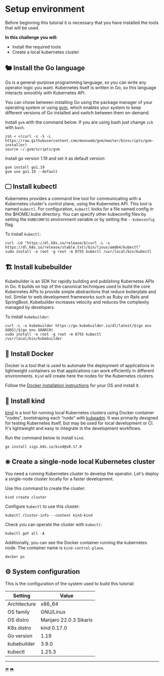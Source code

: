 # Setup environment

Before beginning this tutorial it is necessary that you have installed the tools that will be used.

**In this challenge you will:**
* Install the required tools
* Create a local kubernetes cluster

## 🐿️ Install the Go language

Go is a general-purpose programming language, so you can write any operator logic you want. Kubernetes itself is written in Go, so this language interacts smoothly with Kubernetes API.

You can chose between installing Go using the package manager of your operating system or using [gvm](https://github.com/moovweb/gvm), which enables your system to keep different versions of Go installed and switch between them on-demand.

Install `gvm` with the command below. If you are using bash just change `zsh` with `bash`.

```
zsh < <(curl -s -S -L https://raw.githubusercontent.com/moovweb/gvm/master/binscripts/gvm-installer)
source ~/.gvm/scripts/gvm
```

Install go version 1.19 and set it as default version:

```shell
gvm install go1.19
gvm use go1.19 --default
```

## 🖵 Install kubectl

Kubernetes provides a command line tool for communicating with a Kubernetes cluster's control plane, using the Kubernetes API. This tool is named `kubectl`. For configuration, `kubectl` looks for a file named config in the $HOME/.kube directory. You can specify other kubeconfig files by setting the `KUBECONFIG` environment variable or by setting the `--kubeconfig` flag.

To install `kubectl`:

```
curl -LO "https://dl.k8s.io/release/$(curl -L -s https://dl.k8s.io/release/stable.txt)/bin/linux/amd64/kubectl"
sudo install -o root -g root -m 0755 kubectl /usr/local/bin/kubectl
```

## 🏗️ Install kubebuilder

Kubebuilder is an SDK for rapidly building and publishing Kubernetes APIs in Go. It builds on top of the canonical techniques used to build the core Kubernetes APIs to provide simple abstractions that reduce boilerplate and toil. Similar to web development frameworks such as Ruby on Rails and SpringBoot, Kubebuilder increases velocity and reduces the complexity managed by developers.

To install `kubebuilder`:

```
curl -L -o kubebuilder https://go.kubebuilder.io/dl/latest/$(go env GOOS)/$(go env GOARCH)
sudo install -o root -g root -m 0755 kubectl /usr/local/bin/kubebuilder
```

## 🐋 Install Docker

Docker is a tool that is used to automate the deployment of applications in lightweight containers so that applications can work efficiently in different environments. `Kind` will create here the nodes for the Kubernetes clusters.

Follow the [Docker installation instructions](https://docs.docker.com/engine/install/) for your OS and install it.

## 🍾 Install kind

[kind](https://kind.sigs.k8s.io/) is a tool for running local Kubernetes clusters using Docker container "nodes", bootstraping each “node” with [kubeadm](https://kubernetes.io/docs/reference/setup-tools/kubeadm/). It was primarily designed for testing Kubernetes itself, but may be used for local development or CI. It's lightweight and easy to integrate in the development workflows.

Run the command below to install `kind`.

```
go install sigs.k8s.io/kind@v0.17.0
```

## ⎈ Create a single-node local Kubernetes cluster

You need a running Kubernetes cluster to develop the operator. Let's deploy a single-node cluster locally for a faster development.

Use this command to create the cluster:

```
kind create cluster
```

Configure `kubectl` to use this cluster:

```
kubectl cluster-info --context kind-kind
```

Check you can operate the cluster with `kubectl`:

```
kubectl get all -A
```

Additionally, you can see the Docker container running the kubernetes node. The container name is `kind-control-plane`.

```
docker ps 
```

## ⚙️ System configuration

This is the configuration of the system used to build this tutorial:

| Setting      | Value                  |
| ------------ | ---------------------- |
| Architecture | x86_64                 |
| OS family    | GNU/Linux              |
| OS distro    | Manjaro 22.0.3 Sikaris |
| K8s distro   | kind 0.17.0            |
| Go version   | 1.19                   |
| kubebuilder  | 3.9.0                  |
| kubectl      | 1.25.3                 |

<hr>
<a href="../../../">⬅️</a>
<a href="../02-generate-application-scaffolding/">➡️</a>
